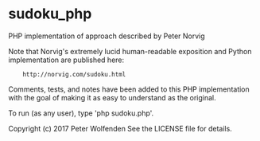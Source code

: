 # sudoku_php
PHP implementation of approach described by Peter Norvig

Note that Norvig's extremely lucid human-readable exposition and Python implementation are published here:

        http://norvig.com/sudoku.html

Comments, tests, and notes have been added to this PHP implementation with the goal of making it as easy to understand as the original.

To run (as any user), type 'php sudoku.php'.

Copyright (c) 2017 Peter Wolfenden
See the LICENSE file for details.
